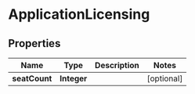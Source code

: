 

# ApplicationLicensing


## Properties

| Name | Type | Description | Notes |
|------------ | ------------- | ------------- | -------------|
|**seatCount** | **Integer** |  |  [optional] |



